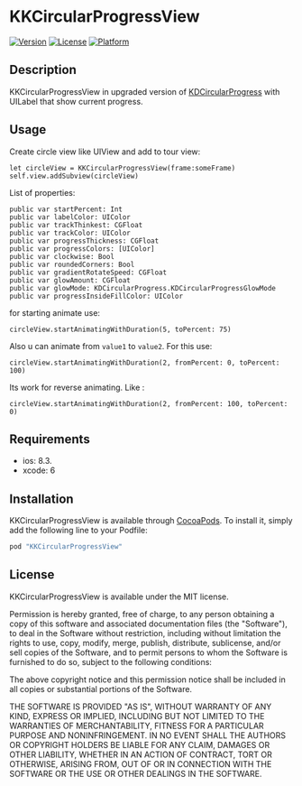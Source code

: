 # KKCircularProgressView

[![Version](https://img.shields.io/cocoapods/v/KKCircularProgressView.svg?style=flat)](http://cocoapods.org/pods/KKCircularProgressView)
[![License](https://img.shields.io/cocoapods/l/KKCircularProgressView.svg?style=flat)](http://cocoapods.org/pods/KKCircularProgressView)
[![Platform](https://img.shields.io/cocoapods/p/KKCircularProgressView.svg?style=flat)](http://cocoapods.org/pods/KKCircularProgressView)

## Description
KKCircularProgressView in upgraded version of [KDCircularProgress](https://github.com/kaandedeoglu/KDCircularProgress) with UILabel that show current progress.

[Example!]:http://g.recordit.co/TBo1hLtV4y.gif 


## Usage
Create circle view like UIView and add to tour view:
```
let circleView = KKCircularProgressView(frame:someFrame)
self.view.addSubview(circleView)
```

List of properties:
```
public var startPercent: Int
public var labelColor: UIColor
public var trackThinkest: CGFloat
public var trackColor: UIColor
public var progressThickness: CGFloat
public var progressColors: [UIColor]
public var clockwise: Bool
public var roundedCorners: Bool
public var gradientRotateSpeed: CGFloat
public var glowAmount: CGFloat
public var glowMode: KDCircularProgress.KDCircularProgressGlowMode
public var progressInsideFillColor: UIColor
```

for starting animate use:
```
circleView.startAnimatingWithDuration(5, toPercent: 75)
```
Also u can animate from `value1` to `value2`. For this use:
```
circleView.startAnimatingWithDuration(2, fromPercent: 0, toPercent: 100)
```
Its work for reverse animating. Like :
```
circleView.startAnimatingWithDuration(2, fromPercent: 100, toPercent: 0)
```



## Requirements
* ios: 8.3. 
* xcode: 6


## Installation

KKCircularProgressView is available through [CocoaPods](http://cocoapods.org). To install
it, simply add the following line to your Podfile:

```ruby
pod "KKCircularProgressView"
```




## License
KKCircularProgressView is available under the MIT license. 



Permission is hereby granted, free of charge, to any person obtaining a copy of this software and associated documentation files (the "Software"), to deal in the Software without restriction, including without limitation the rights to use, copy, modify, merge, publish, distribute, sublicense, and/or sell copies of the Software, and to permit persons to whom the Software is furnished to do so, subject to the following conditions:

The above copyright notice and this permission notice shall be included in all copies or substantial portions of the Software.

THE SOFTWARE IS PROVIDED "AS IS", WITHOUT WARRANTY OF ANY KIND, EXPRESS OR IMPLIED, INCLUDING BUT NOT LIMITED TO THE WARRANTIES OF MERCHANTABILITY, FITNESS FOR A PARTICULAR PURPOSE AND NONINFRINGEMENT. IN NO EVENT SHALL THE AUTHORS OR COPYRIGHT HOLDERS BE LIABLE FOR ANY CLAIM, DAMAGES OR OTHER LIABILITY, WHETHER IN AN ACTION OF CONTRACT, TORT OR OTHERWISE, ARISING FROM, OUT OF OR IN CONNECTION WITH THE SOFTWARE OR THE USE OR OTHER DEALINGS IN THE SOFTWARE.
